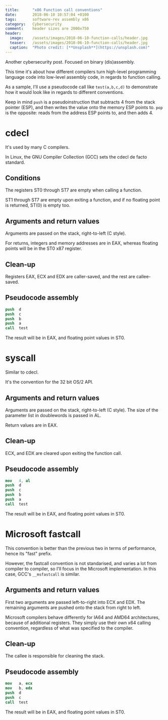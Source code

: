 ```yaml
---
title:      "x86 Function call conventions"
date:       2018-06-10 10:57:04 +0100
tags:       software-rev assembly x86
category:   Cybersecurity
comment:    header sizes are 2000x750
header:
  image:	/assets/images/2018-06-10-function-calls/header.jpg
  teaser:	/assets/images/2018-06-10-function-calls/header.jpg
  caption:	"Photo credit: [**Unsplash**](https://unsplash.com)"
---
```


Another cybersecurity post. Focused on binary (dis)assembly.

This time it's about how different compilers turn high-level programming language code into low-level assembly code, in regards to function calling.

As a sample, I'll use a pseudocode call like `test(a,b,c,d)` to demonstrate how it would look like in regards to different conventions.

Keep in mind `push` is a pseudoinstruction that subtracts 4 from the stack pointer (ESP), and then writes the value onto the memory ESP points to. `pop` is the opposite: reads from the address ESP points to, and then adds 4.

# cdecl

It's used by many C compilers.

In Linux, the GNU Compiler Collection (GCC) sets the cdecl de facto standard.

## Conditions

The registers ST0 through ST7 are empty when calling a function.

ST1 through ST7 are empty upon exiting a function, and if no floating point is returned, ST(0) is empty too.

## Arguments and return values

Arguments are passed on the stack, right-to-left (C style).

For returns, integers and memory addresses are in EAX, whereas floating points will be in the ST0 x87 register.

## Clean-up

Registers EAX, ECX and EDX are caller-saved, and the rest are callee-saved.

## Pseudocode assembly

```nasm
push  d
push  c
push  b
push  a
call  test
```

The result will be in EAX, and floating point values in ST0.

# syscall

Similar to cdecl.

It's the convention for the 32 bit OS/2 API.

## Arguments and return values

Arguments are passed on the stack, right-to-left (C style). The size of the parameter list in doublewords is passed in AL.

Return values are in EAX.

## Clean-up

ECX, and EDX are cleared upon exiting the function call.

## Pseudocode assembly

```nasm
mov   4, al
push  d
push  c
push  b
push  a
call  test
```

The result will be in EAX, and floating point values in ST0.

# Microsoft fastcall

This convention is better than the previous two in terms of performance, hence its "fast" prefix.

However, the fastcall convention is not standarised, and varies a lot from compiler to compiler, so I'll focus in the Microsoft implementation. In this case, GCC's `__msfastcall` is similar.

## Arguments and return values

First two arguments are passed left-to-right into ECX and EDX. The remaining arguments are pushed onto the stack from right to left.

Microsoft compilers behave differently for IA64 and AMD64 architectures, because of additional registers. They simply use their own x64 calling convention, regardless of what was specified to the compiler.

## Clean-up

The callee is responsible for cleaning the stack.

## Pseudocode assembly

```nasm
mov   a, ecx
mov   b, edx
push  d
push  c
call  test
```

The result will be in EAX, and floating point values in ST0.
